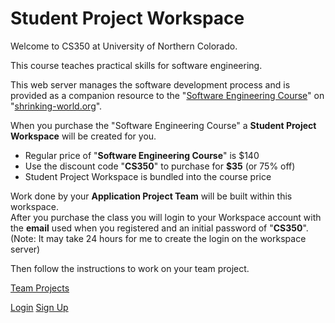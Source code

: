 # Student Project Workspace 


Welcome to CS350 at University of Northern Colorado.

This course teaches practical skills for software engineering.

This web server manages the software development process and is provided as a companion resource to the "[Software Engineering Course](https://shrinking-world.org/p/software-engineering-with-ai)" on "[shrinking-world.org](https://shrinking-world.org)".

When you purchase the "Software Engineering Course" a **Student Project Workspace** 
will be created for you.

- Regular price of "**Software Engineering Course**" is $140
- Use the discount code "**CS350**" to purchase for **$35** (or 75% off)
- Student Project Workspace is bundled into the course price

Work done by your **Application Project Team** will be built within this workspace.  
After you purchase the class you will login to your Workspace account with the 
**email** used when you registered and an initial password of "**CS350**".  (Note: It may take 24 hours for me to create the login on the workspace server)

Then follow the instructions to work on your team project.

[Team Projects](/course/cs350/docs/TeamProjects.md)

<a href="/login/" class="btn btn-success m-5">Login</a>
<a href="https://shrinking-world.org/p/software-engineering-with-ai" class="btn btn-success m-5">Sign Up</a>

